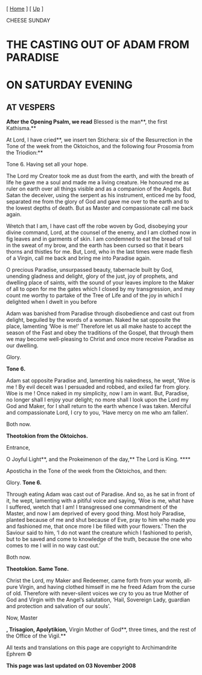 \[ [Home](index.md) \] \[ [Up](cheese.md) \]

CHEESE SUNDAY

THE CASTING OUT OF ADAM FROM PARADISE
=====================================

ON SATURDAY EVENING
===================

AT VESPERS
----------

**After the Opening Psalm, we read** Blessed is the man**, the first Kathisma.**

At Lord, I have cried**, we insert ten Stichera: six of the Resurrection in the Tone of the week from the Oktoichos, and the following four Prosomia from the Triodion:**

Tone 6. Having set all your hope.

The Lord my Creator took me as dust from the earth, and with the breath of life he gave me a soul and made me a living creature. He honoured me as ruler on earth over all things visible and as a companion of the Angels. But Satan the deceiver, using the serpent as his instrument, enticed me by food, separated me from the glory of God and gave me over to the earth and to the lowest depths of death. But as Master and compassionate call me back again.

Wretch that I am, I have cast off the robe woven by God, disobeying your divine command, Lord, at the counsel of the enemy, and I am clothed now in fig leaves and in garments of skin. I am condemned to eat the bread of toil in the sweat of my brow, and the earth has been cursed so that it bears thorns and thistles for me. But, Lord, who in the last times were made flesh of a Virgin, call me back and bring me into Paradise again.

O precious Paradise, unsurpassed beauty, tabernacle built by God, unending gladness and delight, glory of the just, joy of prophets, and dwelling place of saints, with the sound of your leaves implore to the Maker of all to open for me the gates which I closed by my transgression, and may count me worthy to partake of the Tree of Life and of the joy in which I delighted when I dwelt in you before

Adam was banished from Paradise through disobedience and cast out from delight, beguiled by the words of a woman. Naked he sat opposite the place, lamenting ‘Woe is me!’ Therefore let us all make haste to accept the season of the Fast and obey the traditions of the Gospel, that through them we may become well-pleasing to Christ and once more receive Paradise as our dwelling.

Glory.

**Tone 6.**

Adam sat opposite Paradise and, lamenting his nakedness, he wept, ‘Woe is me ! By evil deceit was I persuaded and robbed, and exiled far from glory. Woe is me ! Once naked in my simplicity, now I am in want. But, Paradise, no longer shall I enjoy your delight; no more shall I look upon the Lord my God and Maker, for I shall return to the earth whence I was taken. Merciful and compassionate Lord, I cry to you, ‘Have mercy on me who am fallen’.

Both now.

**Theotokion from the Oktoichos.**

Entrance,

O Joyful Light**, and the Prokeimenon of the day,** The Lord is King. ****

Aposticha in the Tone of the week from the Oktoichos, and then:

Glory. **Tone 6.**

Through eating Adam was cast out of Paradise. And so, as he sat in front of it, he wept, lamenting with a pitiful voice and saying, ‘Woe is me, what have I suffered, wretch that I am! I transgressed one commandment of the Master, and now I am deprived of every good thing. Most holy Paradise, planted because of me and shut because of Eve, pray to him who made you and fashioned me, that once more I be filled with your flowers.’ Then the Saviour said to him, ‘I do not want the creature which I fashioned to perish, but to be saved and come to knowledge of the truth, because the one who comes to me I will in no way cast out.’

Both now.

**Theotokion. Same Tone.**

Christ the Lord, my Maker and Redeemer, came forth from your womb, all-pure Virgin, and having clothed himself in me he freed Adam from the curse of old. Therefore with never-silent voices we cry to you as true Mother of God and Virgin with the Angel’s salutation, ‘Hail, Sovereign Lady, guardian and protection and salvation of our souls’.

Now, Master

**, Trisagion, Apolytikion,** Virgin Mother of God**, three times, and the rest of the Office of the Vigil.**

All texts and translations on this page are copyright to
Archimandrite Ephrem ©

**This page was last updated on 03 November 2008**
